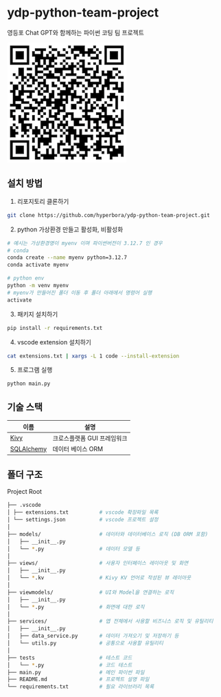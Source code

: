 # ydp-python-team-project

영등포 Chat GPT와 함께하는 파이썬 코팅 팀 프로젝트

![Github페이지](./github-url-qrcode.png)

## 설치 방법

1. 리포지토리 클론하기

```bash
git clone https://github.com/hyperbora/ydp-python-team-project.git
```

2. python 가상환경 만들고 활성화, 비활성화

```bash
# 예시는 가상환경명이 myenv 이며 파이썬버전이 3.12.7 인 경우
# conda
conda create --name myenv python=3.12.7
conda activate myenv
```

```bash
# python env
python -m venv myenv
# myenv가 만들어진 폴더 이동 후 폴더 아래에서 명령어 실행
activate
```

3. 패키지 설치하기

```bash
pip install -r requirements.txt
```

4. vscode extension 설치하기

```bash
cat extensions.txt | xargs -L 1 code --install-extension
```

5. 프로그램 실행

```bash
python main.py
```

## 기술 스택

| 이름                                      | 설명                        |
| ----------------------------------------- | --------------------------- |
| [Kivy](https://kivy.org/)                 | 크로스플랫폼 GUI 프레임워크 |
| [SQLAlchemy](https://www.sqlalchemy.org/) | 데이터 베이스 ORM           |

## 폴더 구조

Project Root

```bash
├── .vscode
│ ├── extensions.txt          # vscode 확장파일 목록
│ └── settings.json           # vscode 프로젝트 설정
│
├── models/                   # 데이터와 데이터베이스 로직 (DB ORM 포함)
│   ├── __init__.py
│   └── *.py                  # 데이터 모델 등
│
├── views/                    # 사용자 인터페이스 레이아웃 및 화면
│   ├── __init__.py
│   └── *.kv                  # Kivy KV 언어로 작성된 뷰 레이아웃
│
├── viewmodels/               # UI와 Model을 연결하는 로직
│   ├── __init__.py
│   └── *.py                  # 화면에 대한 로직
│
├── services/                 # 앱 전체에서 사용할 비즈니스 로직 및 유틸리티
│   ├── __init__.py
│   ├── data_service.py       # 데이터 가져오기 및 저장하기 등
│   └── utils.py              # 공통으로 사용할 유틸리티
│
├── tests                     # 테스트 코드
│   └── *.py                  # 코드 테스트
├── main.py                   # 메인 파이썬 파일
├── README.md                 # 프로젝트 설명 파일
└── requirements.txt          # 필요 라이브러리 목록
```
